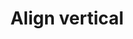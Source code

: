 ---
title: Align vertical
tags: ["align", "vertical", "position", "layout", "arrangement", "alignment", "direction"]
icon: align-vertical
svg: '<svg xmlns="http://www.w3.org/2000/svg" width="24" height="24" fill="none" viewBox="0 0 24 24" stroke-width="1.5" stroke-linecap="round" stroke-linejoin="round" stroke="currentColor"><path d="M3 12h1m17 0h-1m-10 0V8c0-.932 0-1.398-.152-1.765a2 2 0 0 0-1.083-1.083C8.398 5 7.932 5 7 5s-1.398 0-1.765.152a2 2 0 0 0-1.083 1.083C4 6.602 4 7.068 4 8v4m6 0v4c0 .932 0 1.398-.152 1.765a2 2 0 0 1-1.083 1.083C8.398 19 7.932 19 7 19s-1.398 0-1.765-.152a2 2 0 0 1-1.083-1.083C4 17.398 4 16.932 4 16v-4m6 0h4m0 0v2c0 .932 0 1.398.152 1.765a2 2 0 0 0 1.083 1.083C15.602 17 16.068 17 17 17s1.398 0 1.765-.152a2 2 0 0 0 1.083-1.083C20 15.398 20 14.932 20 14v-2m-6 0v-2c0-.932 0-1.398.152-1.765a2 2 0 0 1 1.083-1.083C15.602 7 16.068 7 17 7s1.398 0 1.765.152a2 2 0 0 1 1.083 1.083C20 8.602 20 9.068 20 10v2"/></svg>'
---